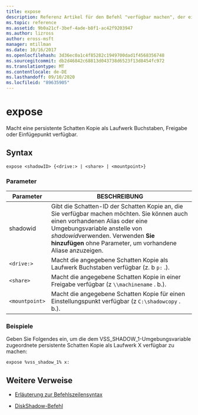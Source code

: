 ```yaml
---
title: expose
description: Referenz Artikel für den Befehl "verfügbar machen", der eine persistente Schatten Kopie als Laufwerk Buchstabe, Freigabe oder Einstellungspunkt verfügbar macht.
ms.topic: reference
ms.assetid: 9b0a21cf-3bef-4ade-b8f1-ac42f9203947
ms.author: lizross
author: eross-msft
manager: mtillman
ms.date: 10/16/2017
ms.openlocfilehash: 3d36ec0a1c4f85282c1949700dad1f4568356748
ms.sourcegitcommit: db2d46842c68813d043738d6523f13d8454fc972
ms.translationtype: MT
ms.contentlocale: de-DE
ms.lasthandoff: 09/10/2020
ms.locfileid: "89635905"
---
```

# <a name="expose"></a>expose

Macht eine persistente Schatten Kopie als Laufwerk Buchstaben, Freigabe oder Einfügepunkt verfügbar.

## <a name="syntax"></a>Syntax

```
expose <shadowID> {<drive:> | <share> | <mountpoint>}
```

### <a name="parameters"></a>Parameter

| Parameter | BESCHREIBUNG |
| --------- | ----------- |
| shadowid | Gibt die Schatten-ID der Schatten Kopie an, die Sie verfügbar machen möchten. Sie können auch einen vorhandenen Alias oder eine Umgebungsvariable anstelle von *shadowid*verwenden. Verwenden **Sie hinzufügen** ohne Parameter, um vorhandene Aliase anzuzeigen. |
| `<drive:>` | Macht die angegebene Schatten Kopie als Laufwerk Buchstaben verfügbar (z. b `p:` .). |
| `<share>` | Macht die angegebene Schatten Kopie in einer Freigabe verfügbar (z `\\machinename` . b.).   |
| `<mountpoint>` | Macht die angegebene Schatten Kopie für einen Einstellungspunkt verfügbar (z `C:\shadowcopy` . b.). |

### <a name="examples"></a>Beispiele

Geben Sie Folgendes ein, um die dem VSS_SHADOW_1-Umgebungsvariable zugeordnete persistente Schatten Kopie als Laufwerk X verfügbar zu machen:

```
expose %vss_shadow_1% x:
```

## <a name="additional-references"></a>Weitere Verweise

- [Erläuterung zur Befehlszeilensyntax](command-line-syntax-key.md)

- [DiskShadow-Befehl](diskshadow.md)
